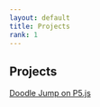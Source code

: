 ```yaml
---
layout: default
title: Projects
rank: 1
---
```

## Projects

[Doodle Jump on P5.js](https://editor.p5js.org/hwheeler/full/dFB3w8vy3)
